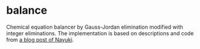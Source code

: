 # balance
Chemical equation balancer by Gauss-Jordan elimination modified with integer eliminations.
The implementation is based on descriptions and code from [a blog post of Nayuki](https://www.nayuki.io/page/chemical-equation-balancer-javascript).

